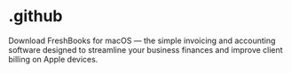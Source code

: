 # .github
Download FreshBooks for macOS — the simple invoicing and accounting software designed to streamline your business finances and improve client billing on Apple devices.
